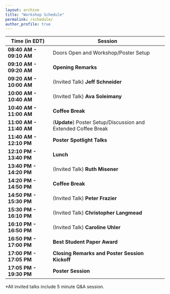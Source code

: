 ```yaml
---
layout: archive
title: "Workshop Schedule"
permalink: /schedule/
author_profile: true
---
```


**Time (in EDT)** | **Session**
------------ | ------------
**08:40 AM - 09:10 AM**  <a ></a> |	Doors Open and Workshop/Poster Setup
**09:10 AM - 09:20 AM**  <a ></a> |	**Opening Remarks**
**09:20 AM - 10:00 AM**  <a ></a> |	(Invited Talk) **Jeff Schneider**
**10:00 AM - 10:40 AM**  <a ></a> |	(Invited Talk) **Ava Soleimany**
**10:40 AM - 11:00 AM**  <a ></a> |	**Coffee Break**
**11:00 AM - 11:40 AM**  <a ></a> |	(**Update**) Poster Setup/Discussion and Extended Coffee Break
**11:40 AM - 12:10 PM**  <a ></a> |	**Poster Spotlight Talks**
**12:10 PM - 13:40 PM**  <a ></a> |	**Lunch**
**13:40 PM - 14:20 PM**  <a ></a> |	(Invited Talk) **Ruth Misener**
**14:20 PM - 14:50 PM**  <a ></a> |	**Coffee Break**
**14:50 PM - 15:30 PM**  <a ></a> |	(Invited Talk) **Peter Frazier**
**15:30 PM - 16:10 PM**  <a ></a> |	(Invited Talk) **Christopher Langmead**
**16:10 PM - 16:50 PM**  <a ></a> |	(Invited Talk) **Caroline Uhler**
**16:50 PM - 17:00 PM**  <a ></a> |	**Best Student Paper Award**
**17:00 PM - 17:05 PM**  <a ></a> |	**Closing Remarks and Poster Session Kickoff**
**17:05 PM - 19:30 PM**  <a ></a> |	**Poster Session**

*All invited talks include 5 minute Q&A session.
